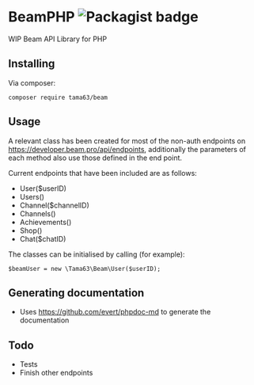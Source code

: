 # BeamPHP ![Packagist badge](https://img.shields.io/packagist/v/tama63/beam.svg?style=flat-square)
WIP Beam API Library for PHP

## Installing
Via composer: 

`composer require tama63/beam`

## Usage
A relevant class has been created for most of the non-auth endpoints on https://developer.beam.pro/api/endpoints, additionally the parameters of each method also use those defined in the end point. 

Current endpoints that have been included are as follows:
* User($userID)
* Users()
* Channel($channelID)
* Channels()
* Achievements()
* Shop()
* Chat($chatID)

The classes can be initialised by calling (for example):

`$beamUser = new \Tama63\Beam\User($userID);`

## Generating documentation
* Uses https://github.com/evert/phpdoc-md to generate the documentation

## Todo
* Tests
* Finish other endpoints
